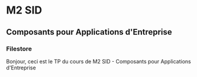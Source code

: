 <h1> M2 SID </h1>
<h2> Composants pour Applications d'Entreprise </h2>
<h3> Filestore </h3>
<p>Bonjour, ceci est le TP du cours de M2 SID - Composants pour Applications d'Entreprise</p>

